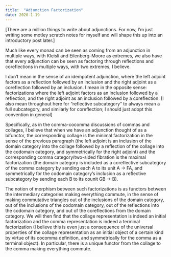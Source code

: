 ```yaml
---
title:  "Adjunction Factorization"
date: 2020-1-19
---
```

[There are a million things to write about adjunctions. For now, I’m just writing some motley scratch notes for myself and will shape this up into an introductory post later.]

Much like every monad can be seen as coming from an adjunction in multiple ways, with Kleisli and Eilenberg-Moore as extremes, we also have that every adjunction can be seen as factoring through reflections and coreflections in multiple ways, with two extremes, I believe.

I don’t mean in the sense of an idempotent adjunction, where the left adjoint factors as a reflection followed by an inclusion and the right adjoint as a coreflection followed by an inclusion. I mean in the opposite sense: factorizations where the left adjoint factors as an inclusion followed by a reflection, and the right adjoint as an inclusion followed by a coreflection. [I also mean throughout here for “reflective subcategory” to always mean a full subcategory, and similarly for coreflection; I should just adopt this convention in general]

Specifically, as in the comma-cocomma discussions of commas and collages, I believe that when we have an adjunction thought of as a bifunctor, the corresponding collage is the minimal factorization in the sense of the previous paragraph (the left adjoint is an inclusion of the domain category into the collage followed by a reflection of the collage into the codomain category, and symmetrically for the right adjoint) and the corresponding comma category/two-sided fibration is the maximal factorization (the domain category is included as a coreflective subcategory of the comma category by sending each A to its unit A -> FA, and symmetrically for the codomain category’s inclusion as a reflective subcategory by sending each B to its counit GB -> B).

The notion of morphism between such factorizations is as functors between the intermediary categories making everything commute, in the sense of making commutative triangles out of the inclusions of the domain category, out of the inclusions of the codomain category, out of the reflections into the codomain category, and out of the coreflections from the domain category. We will then find that the collage representation is indeed an initial factorization and the comma representation is indeed a terminal factorization (I believe this is even just a consequence of the universal properties of the collage representation as an initial object of a certain kind by virtue of its cocomma definition, and symmetrically for the comma as a terminal object). In particular, there is a unique functor from the collage to the comma making everything commute.